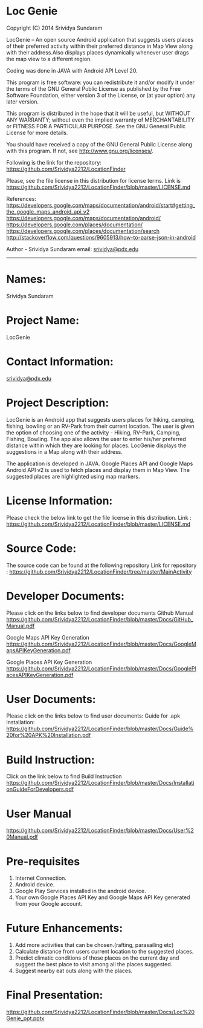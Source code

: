 Loc Genie
=========

Copyright (C) 2014 Srividya Sundaram

LocGenie – An open source Android application that suggests users places of their preferred activity within their 
preferred distance in Map View along with their address.Also displays places dynamically whenever user drags the map view to a different region.
 
 Coding was done in JAVA with Android API Level 20.
 
 This program is free software: you can redistribute it and/or modify it under 
 the terms of the GNU General Public License as published by the Free Software Foundation, 
 either version 3 of the License, or (at your option) any later version.
 
 This program is distributed in the hope that it will be useful, but WITHOUT ANY WARRANTY; 
 without even the implied warranty of MERCHANTABILITY or FITNESS FOR A PARTICULAR PURPOSE. 
 See the GNU General Public License for more details.
 
 You should have received a copy of the GNU General Public License along with this program. 
 If not, see http://www.gnu.org/licenses/.
 
 Following is the link for the repository: https://github.com/Srividya2212/LocationFinder
 
 Please, see the file license in this distribution for license terms. Link is
 https://github.com/Srividya2212/LocationFinder/blob/master/LICENSE.md
 
 References:
 https://developers.google.com/maps/documentation/android/start#getting_the_google_maps_android_api_v2
 https://developers.google.com/maps/documentation/android/
 https://developers.google.com/places/documentation/
 https://developers.google.com/places/documentation/search
 http://stackoverflow.com/questions/9605913/how-to-parse-json-in-android
 
 Author - Srividya Sundaram
 email: srividya@pdx.edu
 
**********************************************************************
Names:
======
Srividya Sundaram

Project Name:
============
LocGenie

Contact Information:
=================
srividya@pdx.edu

Project Description:
================
LocGenie is an Android app that suggests users places for hiking, camping, fishing, bowling or an RV-Park from their current location. The user is given the option of choosing one of the activity - Hiking, RV-Park, Camping, Fishing, Bowling. The app also allows the user to enter his/her preferred distance within which they are looking for places. LocGenie displays the suggestions in a Map along with their address. 

The application is developed in JAVA.  Google Places API and Google Maps Android API v2 is used to fetch places and display them in Map View. The suggested places are highlighted using map markers.

License Information:
================
Please check the below link to get the file license in this distribution.
Link : https://github.com/Srividya2212/LocationFinder/blob/master/LICENSE.md

Source Code:
=========
The source code can be found at the following repository
Link for repository : https://github.com/Srividya2212/LocationFinder/tree/master/MainActivity

Developer Documents:
===================
Please click on the links below to find developer documents
Github Manual
https://github.com/Srividya2212/LocationFinder/blob/master/Docs/GitHub_Manual.pdf

Google Maps API Key Generation
https://github.com/Srividya2212/LocationFinder/blob/master/Docs/GoogleMapsAPIKeyGeneration.pdf

Google Places API Key Generation
https://github.com/Srividya2212/LocationFinder/blob/master/Docs/GooglePlacesAPIKeyGeneration.pdf


User Documents:
===============
Please click on the links below to find user documents:
Guide for .apk installation:
https://github.com/Srividya2212/LocationFinder/blob/master/Docs/Guide%20for%20APK%20Installation.pdf

Build Instruction:
==================
Click on the link below to find Build Instruction
https://github.com/Srividya2212/LocationFinder/blob/master/Docs/InstallationGuideForDevelopers.pdf


User Manual
============
https://github.com/Srividya2212/LocationFinder/blob/master/Docs/User%20Manual.pdf

Pre-requisites
==============
1.	Internet Connection.
2.	Android device.
3.	Google Play Services installed in the android device.
4.	Your own Google Places API Key and Google Maps API Key generated from your Google account.

Future Enhancements:
====================
1.	Add more activities that can be chosen.(rafting, parasailing etc)
2.	Calculate distance from users current location to the suggested places.
3.	Predict climatic conditions of those places 
   on the current day and suggest the best place to visit among all the places suggested.
4.	Suggest nearby eat outs along with the places.

Final Presentation:
===================
https://github.com/Srividya2212/LocationFinder/blob/master/Docs/Loc%20Genie_ppt.pptx






